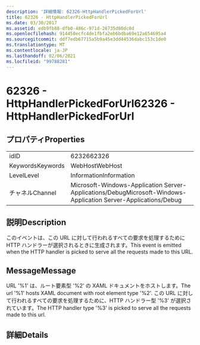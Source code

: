 ```yaml
---
description: '詳細情報: 62326-HttpHandlerPickedForUrl'
title: 62326 - HttpHandlerPickedForUrl
ms.date: 03/30/2017
ms.assetid: edb9fb88-dfb0-486c-971d-26735d80dc0d
ms.openlocfilehash: 914458ecfc4de1fbfa2eb6bdba69e12a654695a4
ms.sourcegitcommit: ddf7edb67715a5b9a45e3dd44536dabc153c1de0
ms.translationtype: MT
ms.contentlocale: ja-JP
ms.lasthandoff: 02/06/2021
ms.locfileid: "99788281"
---
```

# <a name="62326---httphandlerpickedforurl"></a><span data-ttu-id="0d86e-103">62326 - HttpHandlerPickedForUrl</span><span class="sxs-lookup"><span data-stu-id="0d86e-103">62326 - HttpHandlerPickedForUrl</span></span>

## <a name="properties"></a><span data-ttu-id="0d86e-104">プロパティ</span><span class="sxs-lookup"><span data-stu-id="0d86e-104">Properties</span></span>  
  
|||  
|-|-|  
|<span data-ttu-id="0d86e-105">id</span><span class="sxs-lookup"><span data-stu-id="0d86e-105">ID</span></span>|<span data-ttu-id="0d86e-106">62326</span><span class="sxs-lookup"><span data-stu-id="0d86e-106">62326</span></span>|  
|<span data-ttu-id="0d86e-107">Keywords</span><span class="sxs-lookup"><span data-stu-id="0d86e-107">Keywords</span></span>|<span data-ttu-id="0d86e-108">WebHost</span><span class="sxs-lookup"><span data-stu-id="0d86e-108">WebHost</span></span>|  
|<span data-ttu-id="0d86e-109">Level</span><span class="sxs-lookup"><span data-stu-id="0d86e-109">Level</span></span>|<span data-ttu-id="0d86e-110">Information</span><span class="sxs-lookup"><span data-stu-id="0d86e-110">Information</span></span>|  
|<span data-ttu-id="0d86e-111">チャネル</span><span class="sxs-lookup"><span data-stu-id="0d86e-111">Channel</span></span>|<span data-ttu-id="0d86e-112">Microsoft-Windows-Application Server-Applications/Debug</span><span class="sxs-lookup"><span data-stu-id="0d86e-112">Microsoft-Windows-Application Server-Applications/Debug</span></span>|  
  
## <a name="description"></a><span data-ttu-id="0d86e-113">説明</span><span class="sxs-lookup"><span data-stu-id="0d86e-113">Description</span></span>  

 <span data-ttu-id="0d86e-114">このイベントは、この URL に対して行われるすべての要求を処理するために HTTP ハンドラーが選択されるときに生成されます。</span><span class="sxs-lookup"><span data-stu-id="0d86e-114">This event is emitted when the HTTP handler is picked to serve all the requests made to this URL.</span></span>  
  
## <a name="message"></a><span data-ttu-id="0d86e-115">Message</span><span class="sxs-lookup"><span data-stu-id="0d86e-115">Message</span></span>  

 <span data-ttu-id="0d86e-116">URL '%1' は、ルート要素型 '%2' の XAML ドキュメントをホストします。</span><span class="sxs-lookup"><span data-stu-id="0d86e-116">The url '%1' hosts XAML document with root element type '%2'.</span></span> <span data-ttu-id="0d86e-117">この URL に対して行われるすべての要求を処理するために、HTTP ハンドラー型 '%3' が選択されています。</span><span class="sxs-lookup"><span data-stu-id="0d86e-117">The HTTP handler type '%3' is picked to serve all the requests made to this url.</span></span>  
  
## <a name="details"></a><span data-ttu-id="0d86e-118">詳細</span><span class="sxs-lookup"><span data-stu-id="0d86e-118">Details</span></span>
